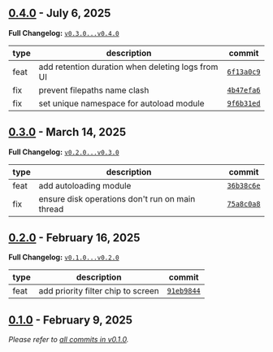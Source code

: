 ## [0.4.0](https://github.com/JanMalch/Shed/tree/v0.4.0) - July 6, 2025

**Full Changelog:** [`v0.3.0...v0.4.0`](https://github.com/JanMalch/Shed/compare/v0.3.0...v0.4.0)

| type | description | commit |
|---|---|---|
| feat | add retention duration when deleting logs from UI | [`6f13a0c9`](https://github.com/JanMalch/Shed/commit/6f13a0c9fe12c08b8365cf6013d905cf6f6848e9) |
| fix | prevent filepaths name clash | [`4b47efa6`](https://github.com/JanMalch/Shed/commit/4b47efa60fdf28744cd7d56b3e69c115aa3a2989) |
| fix | set unique namespace for autoload module | [`9f6b31ed`](https://github.com/JanMalch/Shed/commit/9f6b31ed2f719adb0f3fa76ae2e06809f80c6ecd) |



## [0.3.0](https://github.com/JanMalch/Shed/tree/v0.3.0) - March 14, 2025

**Full Changelog:** [`v0.2.0...v0.3.0`](https://github.com/JanMalch/Shed/compare/v0.2.0...v0.3.0)

| type | description | commit |
|---|---|---|
| feat | add autoloading module | [`36b38c6e`](https://github.com/JanMalch/Shed/commit/36b38c6e7cf25cc33244f8389f16af0de046dbfb) |
| fix | ensure disk operations don't run on main thread | [`75a8c0a8`](https://github.com/JanMalch/Shed/commit/75a8c0a83956830751b1570b38136acbc0ecd94e) |



## [0.2.0](https://github.com/JanMalch/Shed/tree/v0.2.0) - February 16, 2025

**Full Changelog:** [`v0.1.0...v0.2.0`](https://github.com/JanMalch/Shed/compare/v0.1.0...v0.2.0)

| type | description | commit |
|---|---|---|
| feat | add priority filter chip to screen | [`91eb9844`](https://github.com/JanMalch/Shed/commit/91eb9844332e5ec5f01c2cd745b2eed5a5c4fd98) |



## [0.1.0](https://github.com/JanMalch/Shed/tree/v0.1.0) - February 9, 2025

_Please refer to [all commits in v0.1.0](https://github.com/JanMalch/Shed/commits/v0.1.0)._

